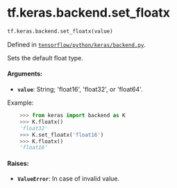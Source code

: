 <div itemscope itemtype="http://developers.google.com/ReferenceObject">
<meta itemprop="name" content="tf.keras.backend.set_floatx" />
<meta itemprop="path" content="Stable" />
</div>

# tf.keras.backend.set_floatx

``` python
tf.keras.backend.set_floatx(value)
```



Defined in [`tensorflow/python/keras/backend.py`](https://www.tensorflow.org/code/tensorflow/python/keras/backend.py).

Sets the default float type.

#### Arguments:

* <b>`value`</b>: String; 'float16', 'float32', or 'float64'.

Example:
```python
    >>> from keras import backend as K
    >>> K.floatx()
    'float32'
    >>> K.set_floatx('float16')
    >>> K.floatx()
    'float16'
```


#### Raises:

* <b>`ValueError`</b>: In case of invalid value.